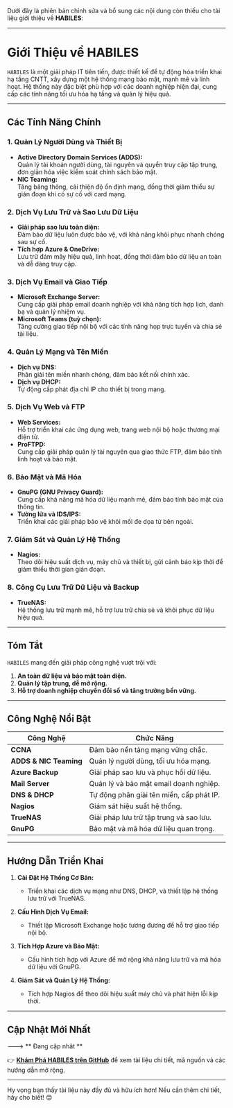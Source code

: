 Dưới đây là phiên bản chỉnh sửa và bổ sung các nội dung còn thiếu cho tài liệu giới thiệu về **HABILES**:  

---

# **Giới Thiệu về HABILES**

`HABILES` là một giải pháp IT tiên tiến, được thiết kế để tự động hóa triển khai hạ tầng CNTT, xây dựng một hệ thống mạng bảo mật, mạnh mẽ và linh hoạt. Hệ thống này đặc biệt phù hợp với các doanh nghiệp hiện đại, cung cấp các tính năng tối ưu hóa hạ tầng và quản lý hiệu quả.

---

## **Các Tính Năng Chính**

### **1. Quản Lý Người Dùng và Thiết Bị**  
- **Active Directory Domain Services (ADDS):**  
  Quản lý tài khoản người dùng, tài nguyên và quyền truy cập tập trung, đơn giản hóa việc kiểm soát chính sách bảo mật.  
- **NIC Teaming:**  
  Tăng băng thông, cải thiện độ ổn định mạng, đồng thời giảm thiểu sự gián đoạn khi có sự cố với card mạng.

### **2. Dịch Vụ Lưu Trữ và Sao Lưu Dữ Liệu**  
- **Giải pháp sao lưu toàn diện:**  
  Đảm bảo dữ liệu luôn được bảo vệ, với khả năng khôi phục nhanh chóng sau sự cố.  
- **Tích hợp Azure & OneDrive:**  
  Lưu trữ đám mây hiệu quả, linh hoạt, đồng thời đảm bảo dữ liệu an toàn và dễ dàng truy cập.

### **3. Dịch Vụ Email và Giao Tiếp**  
- **Microsoft Exchange Server:**  
  Cung cấp giải pháp email doanh nghiệp với khả năng tích hợp lịch, danh bạ và quản lý nhiệm vụ.  
- **Microsoft Teams (tuỳ chọn):**  
  Tăng cường giao tiếp nội bộ với các tính năng họp trực tuyến và chia sẻ tài liệu.

### **4. Quản Lý Mạng và Tên Miền**  
- **Dịch vụ DNS:**  
  Phân giải tên miền nhanh chóng, đảm bảo kết nối chính xác.  
- **Dịch vụ DHCP:**  
  Tự động cấp phát địa chỉ IP cho thiết bị trong mạng.

### **5. Dịch Vụ Web và FTP**  
- **Web Services:**  
  Hỗ trợ triển khai các ứng dụng web, trang web nội bộ hoặc thương mại điện tử.  
- **ProFTPD:**  
  Cung cấp giải pháp quản lý tài nguyên qua giao thức FTP, đảm bảo tính linh hoạt và bảo mật.

### **6. Bảo Mật và Mã Hóa**  
- **GnuPG (GNU Privacy Guard):**  
  Cung cấp khả năng mã hóa dữ liệu mạnh mẽ, đảm bảo tính bảo mật của thông tin.  
- **Tường lửa và IDS/IPS:**  
  Triển khai các giải pháp bảo vệ khỏi mối đe dọa từ bên ngoài.

### **7. Giám Sát và Quản Lý Hệ Thống**  
- **Nagios:**  
  Theo dõi hiệu suất dịch vụ, máy chủ và thiết bị, gửi cảnh báo kịp thời để giảm thiểu thời gian gián đoạn.

### **8. Công Cụ Lưu Trữ Dữ Liệu và Backup**  
- **TrueNAS:**  
  Hệ thống lưu trữ mạnh mẽ, hỗ trợ lưu trữ chia sẻ và khôi phục dữ liệu hiệu quả.  

---

## **Tóm Tắt**  
`HABILES` mang đến giải pháp công nghệ vượt trội với:  
1. **An toàn dữ liệu và bảo mật toàn diện.**  
2. **Quản lý tập trung, dễ mở rộng.**  
3. **Hỗ trợ doanh nghiệp chuyển đổi số và tăng trưởng bền vững.**

---

## **Công Nghệ Nổi Bật**  

| **Công Nghệ**         | **Chức Năng**                                 |
|------------------------|-----------------------------------------------|
| **CCNA**              | Đảm bảo nền tảng mạng vững chắc.             |
| **ADDS & NIC Teaming** | Quản lý người dùng, tối ưu hóa mạng.         |
| **Azure Backup**       | Giải pháp sao lưu và phục hồi dữ liệu.       |
| **Mail Server**        | Quản lý và bảo mật email doanh nghiệp.       |
| **DNS & DHCP**         | Tự động phân giải tên miền, cấp phát IP.     |
| **Nagios**             | Giám sát hiệu suất hệ thống.                |
| **TrueNAS**            | Giải pháp lưu trữ tập trung và sao lưu.      |
| **GnuPG**              | Bảo mật và mã hóa dữ liệu quan trọng.        |

---

## **Hướng Dẫn Triển Khai**

1. **Cài Đặt Hệ Thống Cơ Bản:**  
   - Triển khai các dịch vụ mạng như DNS, DHCP, và thiết lập hệ thống lưu trữ với TrueNAS.  

2. **Cấu Hình Dịch Vụ Email:**  
   - Thiết lập Microsoft Exchange hoặc tương đương để hỗ trợ giao tiếp nội bộ.

3. **Tích Hợp Azure và Bảo Mật:**  
   - Cấu hình tích hợp với Azure để mở rộng khả năng lưu trữ và mã hóa dữ liệu với GnuPG.

4. **Giám Sát và Quản Lý Hệ Thống:**  
   - Tích hợp Nagios để theo dõi hiệu suất máy chủ và phát hiện lỗi kịp thời.

---

## **Cập Nhật Mới Nhất**  

---> ** Đang cập nhât **

👉 **[Khám Phá HABILES trên GitHub](#)** để xem tài liệu chi tiết, mã nguồn và các hướng dẫn mở rộng.  

--- 

Hy vọng bạn thấy tài liệu này đầy đủ và hữu ích hơn! Nếu cần thêm chi tiết, hãy cho biết! 😊
